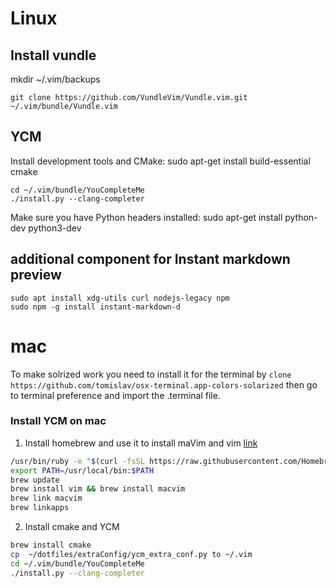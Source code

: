 # Linux

## Install vundle 
mkdir ~/.vim/backups

`git clone https://github.com/VundleVim/Vundle.vim.git ~/.vim/bundle/Vundle.vim`

## YCM

Install development tools and CMake: 
    sudo apt-get install build-essential cmake

    cd ~/.vim/bundle/YouCompleteMe
    ./install.py --clang-completer

Make sure you have Python headers installed: 
    sudo apt-get install python-dev python3-dev

## additional component for  Instant markdown preview 
     
    sudo apt install xdg-utils curl nodejs-legacy npm
    sudo npm -g install instant-markdown-d


# mac
To make solrized work you need to install it for the terminal by `clone https://github.com/tomislav/osx-terminal.app-colors-solarized` then go to terminal preference and import the .terminal file. 

### Install YCM on mac 

1. Install homebrew and use it to install maVim and vim [link](http://stackoverflow.com/questions/21012203/how-can-i-install-macvim-on-os-x)
```sh
/usr/bin/ruby -e "$(curl -fsSL https://raw.githubusercontent.com/Homebrew/install/master/install)"
export PATH=/usr/local/bin:$PATH
brew update
brew install vim && brew install macvim
brew link macvim
brew linkapps
```
2. Install cmake and YCM
```sh
brew install cmake
cp  ~/dotfiles/extraConfig/ycm_extra_conf.py to ~/.vim
cd ~/.vim/bundle/YouCompleteMe
./install.py --clang-completer
```

